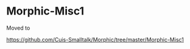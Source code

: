 Morphic-Misc1
=============

Moved to 

  https://github.com/Cuis-Smalltalk/Morphic/tree/master/Morphic-Misc1

